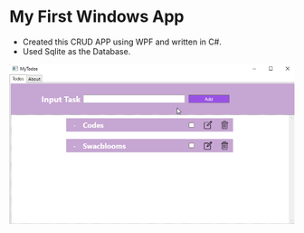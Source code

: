 # My First Windows App 
- Created this CRUD APP using WPF and written in C#.
- Used Sqlite as the Database.

<img src="mytodo.png"/>
